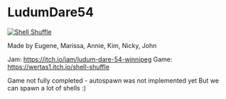 # LudumDare54

[![Shell Shuffle](https://img.youtube.com/vi/a6dUR5SnSKg/0.jpg)](https://www.youtube.com/watch?v=a6dUR5SnSKg "Shell Shuffle")

Made by Eugene, Marissa, Annie, Kim, Nicky, John

Jam: https://itch.io/jam/ludum-dare-54-winnipeg
Game: https://wertas1.itch.io/shell-shuffle

Game not fully completed - autospawn was not implemented yet
But we can spawn a lot of shells :)
